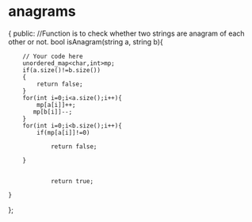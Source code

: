 # anagrams
{
    public:
    //Function is to check whether two strings are anagram of each other or not.
    bool isAnagram(string a, string b){
        
        // Your code here
        unordered_map<char,int>mp;
        if(a.size()!=b.size())
        {
            return false;
        }
        for(int i=0;i<a.size();i++){
            mp[a[i]]++;
           mp[b[i]]--;
        }
        for(int i=0;i<b.size();i++){
            if(mp[a[i]]!=0)
            
                return false;
            
        }
        
            
                return true;
        
    }

};
